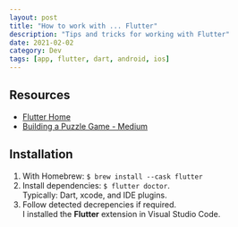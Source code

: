 ```yaml
---
layout: post
title: "How to work with ... Flutter"
description: "Tips and tricks for working with Flutter"
date: 2021-02-02
category: Dev
tags: [app, flutter, dart, android, ios]
---
```


## Resources

* [Flutter Home](https://flutter.dev)
* [Building a Puzzle Game - Medium](https://medium.com/quick-code/building-a-puzzle-game-using-flutter-6f629873102d)

## Installation

1. With Homebrew: `$ brew install --cask flutter`
2. Install dependencies: `$ flutter doctor`.  
Typically: Dart, xcode, and IDE plugins.
3. Follow detected decrepencies if required.  
I installed the **Flutter** extension in Visual Studio Code.
